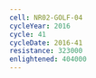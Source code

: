 ```yaml
---
cell: NR02-GOLF-04
cycleYear: 2016
cycle: 41
cycleDate: 2016-41
resistance: 323000
enlightened: 404000
---
```

